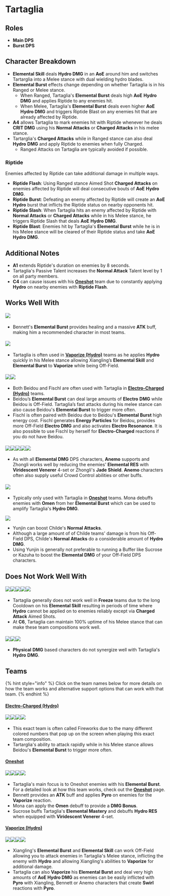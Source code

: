 # Tartaglia

## **Roles**

* **Main DPS**
* **Burst DPS**

## **Character Breakdown**

* **Elemental Skill** deals **Hydro DMG** in an **AoE** around him and switches Tartarglia into a Melee stance with dual wielding hydro blades.
* **Elemental Burst** effects change depending on whether Tartaglia is in his Ranged or Melee stance.
  * When Ranged, Tartaglia's **Elemental Burst** deals high **AoE** **Hydro** **DMG** and applies Riptide to any enemies hit.
  * When Melee, Tartaglia's **Elemental Burst** deals even higher **AoE** **Hydro DMG** and triggers Riptide Blast on any enemies hit that are already affected by Riptide.
* **A4** allows Tartaglia to mark enemies hit with Riptide whenever he deals **CRIT DMG** using his **Normal Attacks** or **Charged Attacks** in his melee stance.
* Tartarglia's **Charged Attacks** while in Ranged stance can also deal **Hydro** **DMG** and apply Riptide to enemies when fully Charged.
  * Ranged Attacks on Tartaglia are typically avoided if possible.

### Riptide

Enemies affected by Riptide can take additional damage in multiple ways.

* **Riptide Flash**: Using Ranged stance Aimed Shot **Charged Attacks** on enemies affected by Riptide will deal consecutive bouts of **AoE** **Hydro DMG**.
* **Riptide Burst**: Defeating an enemy affected by Riptide will create an **AoE** **Hydro** burst that inflicts the Riptide status on nearby opponents hit.
* **Riptide Slash**: When Tartaglia hits an enemy affected by Riptide with **Normal Attacks** or **Charged Attacks** while in his Melee stance, he triggers Riptide Slash that deals **AoE** **Hydro** **DMG**.
* **Riptide Blast**: Enemies hit by Tartaglia's **Elemental Burst** while he is in his Melee stance will be cleared of their Riptide status and take **AoE** **Hydro DMG**.

## Additional Notes

* **A1** extends Riptide's duration on enemies by 8 seconds.
* Tartaglia's Passive Talent increases the **Normal Attack** Talent level by 1 on all party members.
* **C4** can cause issues with his [**Oneshot**](../../teams/oneshot.md) team due to constantly applying **Hydro** on nearby enemies with **Riptide Flash**.

## Works Well With

#### ![](../../.gitbook/assets/ui\_avataricon\_bennett.png)

* Bennett's **Elemental Burst** provides healing and a massive **ATK** buff, making him a recommended character in most teams.

#### ![](../../.gitbook/assets/ui\_avataricon\_xiangling.png)

* Tartaglia is often used in [**Vaporize (Hydro)**](../../teams/vaporize.md) teams as he applies **Hydro** quickly in his Melee stance allowing Xiangling’s **Elemental Skill** and **Elemental Burst** to **Vaporize** while being Off-Field.

#### ![](../../.gitbook/assets/ui\_avataricon\_beidou.png)![](../../.gitbook/assets/ui\_avataricon\_fischl.png)

* Both Beidou and Fischl are often used with Tartaglia in [**Electro-Charged (Hydro)**](../../teams/electro-charged-hydro.md) teams.
* Beidou’s **Elemental Burst** can deal large amounts of **Electro** **DMG** while Beidou is Off-Field. Tartaglia’s fast attacks during his melee stance can also cause Beidou's **Elemental Burst** to trigger more often.
* Fischl is often paired with Beidou due to Beidou's **Elemental Burst** high energy cost. Fischl generates **Energy Particles** for Beidou, provides more Off-Field **Electro DMG** and also activates **Electro Resonance**. It is also possible to use Fischl by herself for **Electro-Charged** reactions if you do not have Beidou.

#### ![](../../.gitbook/assets/ui\_avataricon\_kazuha.png)![](../../.gitbook/assets/ui\_avataricon\_sucrose.png)![](../../.gitbook/assets/ui\_avataricon\_venti.png)![](../../.gitbook/assets/ui\_avataricon\_jean.png)![](../../.gitbook/assets/ui\_avataricon\_zhongli.png)

* As with all **Elemental DMG** DPS characters, **Anemo** supports and Zhongli works well by reducing the enemies' **Elemental RES** with **Viridescent Venerer** 4-set or Zhongli's **Jade Shield**. **Anemo** characters often also supply useful Crowd Control abilities or other buffs.

#### ![](../../.gitbook/assets/ui\_avataricon\_mona.png)

* Typically only used with Tartaglia in [**Oneshot**](../../teams/oneshot.md) teams. Mona debuffs enemies with **Omen** from her **Elemental Burst** which can be used to amplify Tartaglia's **Hydro DMG**.

![](../../.gitbook/assets/ui\_avataricon\_yunjin.png)

* Yunjin can boost Childe's **Normal Attacks**.
* Although a large amount of of Childe teams' damage is from his Off-Field DPS, Childe's **Normal Attacks** do a considerable amount of **Hydro DMG**.
* Using Yunjin is generally not preferable to running a Buffer like Sucrose or Kazuha to boost the **Elemental DMG** of your Off-Field DPS characters.

## **Does Not Work Well With**

#### ![](../../.gitbook/assets/ui\_avataricon\_ayaka.png)![](../../.gitbook/assets/ui\_avataricon\_ganyu.png)![](../../.gitbook/assets/ui\_avataricon\_chongyun.png)![](../../.gitbook/assets/ui\_avataricon\_kaeya.png)![](../../.gitbook/assets/ui\_avataricon\_rosaria.png)

* Tartaglia generally does not work well in **Freeze** teams due to the long Cooldown on his **Elemental Skill** resulting in periods of time where **Hydro** cannot be applied on to enemies reliably except via **Charged Attack** Aimed Shots.
* At **C6**, Tartaglia can maintain 100% uptime of his Melee stance that can make these team compositions work well.

#### ![](../../.gitbook/assets/ui\_avataricon\_eula.png)![](../../.gitbook/assets/ui\_avataricon\_razor.png)![](../../.gitbook/assets/ui\_avataricon\_xinyan.png)

* **Physical** **DMG** based characters do not synergize well with Tartaglia's **Hydro** **DMG**.

## **Teams**

{% hint style="info" %}
Click on the team names below for more details on how the team works and alternative support options that can work with that team.
{% endhint %}

#### [Electro-Charged (Hydro)](../../teams/electro-charged-hydro.md)

#### ![](../../.gitbook/assets/ui\_avataricon\_tartaglia.png)![](../../.gitbook/assets/ui\_avataricon\_beidou.png)![](../../.gitbook/assets/ui\_avataricon\_fischl.png)![](../../.gitbook/assets/ui\_avataricon\_bennett.png)

* This exact team is often called Fireworks due to the many different colored numbers that pop up on the screen when playing this exact team composition.
* Tartarglia's ability to attack rapidly while in his Melee stance allows Beidou's **Elemental Burst** to trigger more often.

#### [Oneshot](../../teams/oneshot.md)

#### ![](../../.gitbook/assets/ui\_avataricon\_tartaglia.png)![](../../.gitbook/assets/ui\_avataricon\_mona.png)![](../../.gitbook/assets/ui\_avataricon\_sucrose.png)![](../../.gitbook/assets/ui\_avataricon\_bennett.png)

* Tartaglia's main focus is to Oneshot enemies with his **Elemental Burst**. For a detailed look at how this team works, check out the [**Oneshot**](../../teams/oneshot.md) page.
* Bennett provides an **ATK** buff and applies **Pyro** on enemies for the **Vaporize** reaction.
* Mona can apply the **Omen** debuff to provide a **DMG Bonus**.
* Sucrose buffs Tartaglia's **Elemental Mastery** and debuffs **Hydro RES** when equipped with **Viridescent Venerer** 4-set.

#### [Vaporize (Hydro)](../../teams/vaporize.md)

#### ![](../../.gitbook/assets/ui\_avataricon\_tartaglia.png)![](../../.gitbook/assets/ui\_avataricon\_xiangling.png)![](../../.gitbook/assets/ui\_avataricon\_sucrose.png)![](../../.gitbook/assets/ui\_avataricon\_bennett.png)

* Xiangling's **Elemental Burst** and **Elemental Skill** can work Off-Field allowing you to attack enemies in Tartaglia's Melee stance, inflicting the enemy with **Hydro** and allowing Xiangling's abilities to **Vaporize** for additional damage.
* Tartaglia can also **Vaporize** his **Elemental Burst** and deal very high amounts of **AoE Hydro DMG** as enemies can be easily inflicted with **Pyro** with Xiangling, Bennett or Anemo characters that create **Swirl** reactions with **Pyro**.
